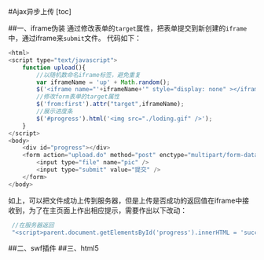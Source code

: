 #Ajax异步上传
[toc]

##一、iframe伪装
通过修改表单的`target`属性，把表单提交到新创建的`iframe`中，通过iframe来`submit`文件。
代码如下：
``` javascript
<html>
<script type="text/javascript">
   	function upload(){
	   	//以随机数命名iframe标签，避免重复
   		var iframeName = 'up' + Math.random();
   		$('<iframe name="'+iframeName+'" style="display: none" ></iframe>').appendTo("body");
   		//修改form表单的target属性
   		$('from:first').attr("target",iframeName);
   		//展示进度条
   		$('#progress').html('<img src="./loding.gif" />');
   	} 
</script>
<body>
	<div id="progress"></div>
	<form action="upload.do" method="post" enctype="multipart/form-data" onsubmit="return upload()">
		<input type="file" name="pic" />
		<input type="submit" value="提交" />
	</form>
</body>
```
如上，可以把文件成功上传到服务器，但是上传是否成功的返回值在iframe中接收到，为了在主页面上作出相应提示，需要作出以下改动：
``` javascript
 //在服务器返回
 "<script>parent.document.getElementsById('progress').innerHTML = 'success'"
```
##二、swf插件
##三、html5

